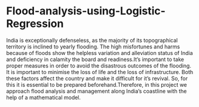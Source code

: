 # Flood-analysis-using-Logistic-Regression
India is exceptionally defenseless, as the majority of its topographical territory is inclined to yearly flooding. The high misfortunes and harms because of floods show the helpless variation and alleviation status of India and deficiency in calamity the board and readiness.It’s important to take proper measures in order to avoid the disastrous outcomes of the flooding. It is important to minimise the loss of life and the loss of infrastructure. Both these factors affect the country and make it difficult for it’s revival. So, for this it is essential to be prepared beforehand.Therefore, in this project we approach flood analysis and management along India’s coastline with the help of a mathematical model.
